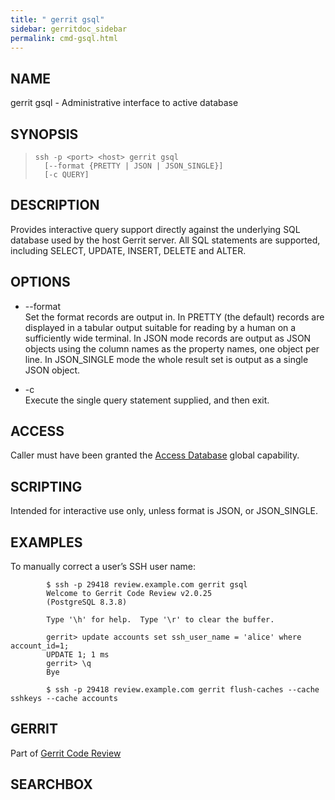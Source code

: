 ```yaml
---
title: " gerrit gsql"
sidebar: gerritdoc_sidebar
permalink: cmd-gsql.html
---
```

## NAME

gerrit gsql - Administrative interface to active database

## SYNOPSIS

> 
> 
>     ssh -p <port> <host> gerrit gsql
>       [--format {PRETTY | JSON | JSON_SINGLE}]
>       [-c QUERY]

## DESCRIPTION

Provides interactive query support directly against the underlying SQL
database used by the host Gerrit server. All SQL statements are
supported, including SELECT, UPDATE, INSERT, DELETE and ALTER.

## OPTIONS

  - \--format  
    Set the format records are output in. In PRETTY (the default)
    records are displayed in a tabular output suitable for reading by a
    human on a sufficiently wide terminal. In JSON mode records are
    output as JSON objects using the column names as the property names,
    one object per line. In JSON\_SINGLE mode the whole result set is
    output as a single JSON object.

  - \-c  
    Execute the single query statement supplied, and then exit.

## ACCESS

Caller must have been granted the [Access
Database](access-control.html#capability_accessDatabase) global
capability.

## SCRIPTING

Intended for interactive use only, unless format is JSON, or
JSON\_SINGLE.

## EXAMPLES

To manually correct a user’s SSH user name:

``` 
        $ ssh -p 29418 review.example.com gerrit gsql
        Welcome to Gerrit Code Review v2.0.25
        (PostgreSQL 8.3.8)

        Type '\h' for help.  Type '\r' to clear the buffer.

        gerrit> update accounts set ssh_user_name = 'alice' where account_id=1;
        UPDATE 1; 1 ms
        gerrit> \q
        Bye

        $ ssh -p 29418 review.example.com gerrit flush-caches --cache sshkeys --cache accounts
```

## GERRIT

Part of [Gerrit Code Review](index.html)

## SEARCHBOX

